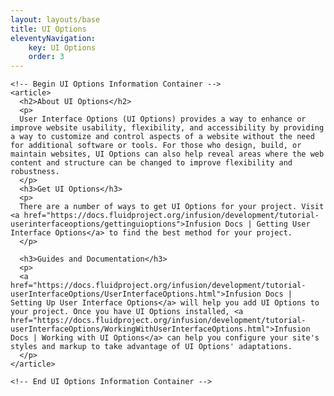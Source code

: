 ```yaml
---
layout: layouts/base
title: UI Options
eleventyNavigation:
    key: UI Options
    order: 3
---
```

<div id="content" class="floe-content">
    <div class="flc-toc-tocContainer toc"> </div>

    <!-- Begin UI Options Information Container -->
    <article>
      <h2>About UI Options</h2>
      <p>
      User Interface Options (UI Options) provides a way to enhance or improve website usability, flexibility, and accessibility by providing a way to customize and control aspects of a website without the need for additional software or tools. For those who design, build, or maintain websites, UI Options can also help reveal areas where the web content and structure can be changed to improve flexibility and robustness.
      </p>
      <h3>Get UI Options</h3>
      <p>
      There are a number of ways to get UI Options for your project. Visit <a href="https://docs.fluidproject.org/infusion/development/tutorial-userinterfaceoptions/gettinguioptions">Infusion Docs | Getting User Interface Options</a> to find the best method for your project.
      </p>

      <h3>Guides and Documentation</h3>
      <p>
      <a href="https://docs.fluidproject.org/infusion/development/tutorial-userInterfaceOptions/UserInterfaceOptions.html">Infusion Docs | Setting Up User Interface Options</a> will help you add UI Options to your project. Once you have UI Options installed, <a href="https://docs.fluidproject.org/infusion/development/tutorial-userInterfaceOptions/WorkingWithUserInterfaceOptions.html">Infusion Docs | Working with UI Options</a> can help you configure your site's styles and markup to take advantage of UI Options' adaptations.
      </p>
    </article>

    <!-- End UI Options Information Container -->

</div>
